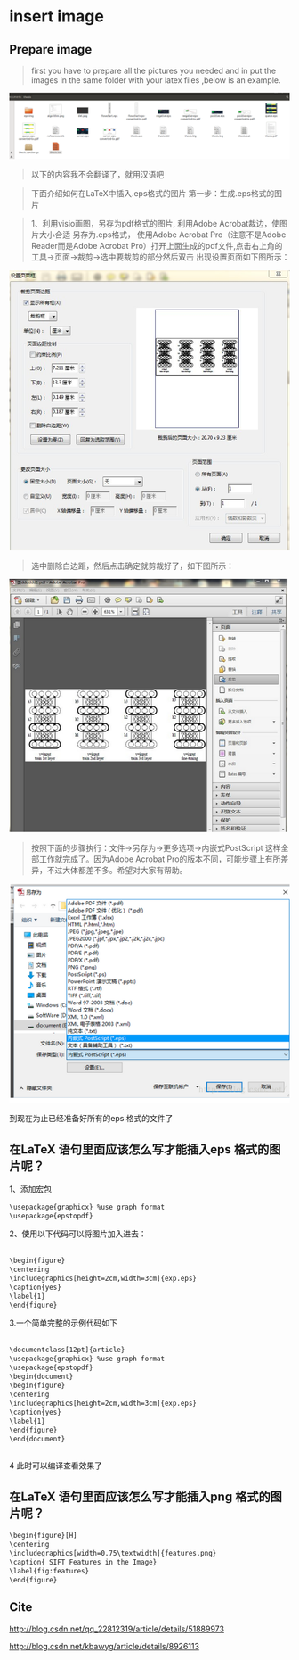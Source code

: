 # insert image

## Prepare image
> first you have to prepare all the pictures you needed  and in put the images  in the same folder with your latex  files ,below is an example.




![]( insert-image.png)


>以下的内容我不会翻译了，就用汉语吧

>下面介绍如何在LaTeX中插入.eps格式的图片
第一步：生成.eps格式的图片

>1、利用visio画图，另存为pdf格式的图片, 利用Adobe Acrobat裁边，使图片大小合适  另存为.eps格式，
使用Adobe Acrobat Pro（注意不是Adobe Reader而是Adobe Acrobat Pro）打开上面生成的pdf文件,点击右上角的工具->页面->裁剪->选中要裁剪的部分然后双击 出现设置页面如下图所示：

![](caijian.png)


>选中删除白边距，然后点击确定就剪裁好了，如下图所示：

![](caijian-result.png)


>按照下面的步骤执行：文件->另存为->更多选项->内嵌式PostScript 这样全部工作就完成了。因为Adobe Acrobat Pro的版本不同，可能步骤上有所差异，不过大体都差不多。希望对大家有帮助。

![](save-eps.png)


到现在为止已经准备好所有的eps 格式的文件了


## 在LaTeX 语句里面应该怎么写才能插入eps 格式的图片呢？

1、添加宏包


```
\usepackage{graphicx} %use graph format
\usepackage{epstopdf}

```
2、使用以下代码可以将图片加入进去：

```

\begin{figure}  
\centering  
\includegraphics[height=2cm,width=3cm]{exp.eps}  
\caption{yes}  
\label{1}  
\end{figure}

```

3.一个简单完整的示例代码如下
```

\documentclass[12pt]{article}  
\usepackage{graphicx} %use graph format  
\usepackage{epstopdf}  
\begin{document}  
\begin{figure}  
\centering  
\includegraphics[height=2cm,width=3cm]{exp.eps}  
\caption{yes}  
\label{1}  
\end{figure}  
\end{document}


```
4 此时可以编译查看效果了


## 在LaTeX 语句里面应该怎么写才能插入png 格式的图片呢？

```
\begin{figure}[H]
\centering
\includegraphics[width=0.75\textwidth]{features.png}
\caption{ SIFT Features in the Image}
\label{fig:features}
\end{figure}

```
## Cite

http://blog.csdn.net/qq_22812319/article/details/51889973

http://blog.csdn.net/kbawyg/article/details/8926113
